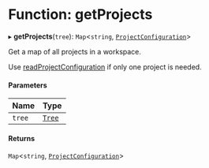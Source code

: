 # Function: getProjects

▸ **getProjects**(`tree`): `Map`<`string`, [`ProjectConfiguration`](../../devkit/documents/ProjectConfiguration)\>

Get a map of all projects in a workspace.

Use [readProjectConfiguration](../../devkit/documents/readProjectConfiguration) if only one project is needed.

#### Parameters

| Name   | Type                                  |
| :----- | :------------------------------------ |
| `tree` | [`Tree`](../../devkit/documents/Tree) |

#### Returns

`Map`<`string`, [`ProjectConfiguration`](../../devkit/documents/ProjectConfiguration)\>
